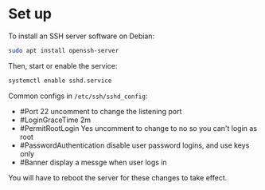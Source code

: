 # Set up

To install an SSH server software on Debian:

```bash
sudo apt install openssh-server
```

Then, start or enable the service:

```bash
systemctl enable sshd.service
```

Common configs in `/etc/ssh/sshd_config`:

* #Port 22                        uncomment to change the listening port
* #LoginGraceTime 2m
* #PermitRootLogin Yes            uncomment to change to no so you can't login as root
* #PasswordAuthentication         disable user password logins, and use keys only
* #Banner <path to file.txt>      display a messge when user logs in

You will have to reboot the server for these changes to take effect.


